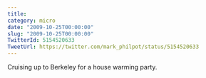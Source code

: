 ```yaml
---
title: 
category: micro
date: "2009-10-25T00:00:00"
slug: "2009-10-25T00:00:00"
TwitterId: 5154520633
TweetUrl: https://twitter.com/mark_philpot/status/5154520633
---
```


Cruising up to Berkeley for a house warming party.
